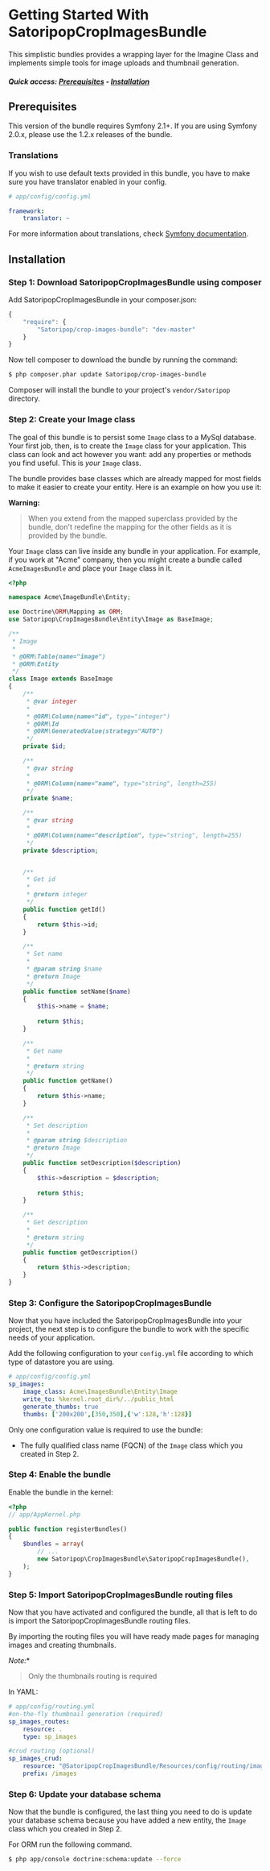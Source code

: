 Getting Started With SatoripopCropImagesBundle
===================================

This simplistic bundles provides a wrapping layer for the Imagine Class and implements simple tools for image uploads and thumbnail generation.

##### Quick access: [Prerequisites](https://github.com/Satoripop/SatoripopCropImagesBundle#prerequisites) - [Installation](https://github.com/Satoripop/SatoripopCropImagesBundle#installation)

## Prerequisites

This version of the bundle requires Symfony 2.1+. If you are using Symfony
2.0.x, please use the 1.2.x releases of the bundle.

### Translations

If you wish to use default texts provided in this bundle, you have to make
sure you have translator enabled in your config.

``` yaml
# app/config/config.yml

framework:
    translator: ~
```

For more information about translations, check [Symfony documentation](http://symfony.com/doc/current/book/translation.html).

## Installation

### Step 1: Download SatoripopCropImagesBundle using composer

Add SatoripopCropImagesBundle in your composer.json:

```js
{
    "require": {
        "Satoripop/crop-images-bundle": "dev-master"
    }
}
```

Now tell composer to download the bundle by running the command:

``` bash
$ php composer.phar update Satoripop/crop-images-bundle
```

Composer will install the bundle to your project's `vendor/Satoripop` directory.

### Step 2: Create your Image class

The goal of this bundle is to persist some `Image` class to a MySql database.
Your first job, then, is to create the `Image` class
for your application. This class can look and act however you want: add any
properties or methods you find useful. This is *your* `Image` class.

The bundle provides base classes which are already mapped for most fields
to make it easier to create your entity. Here is an example on how you use it:

**Warning:**

> When you extend from the mapped superclass provided by the bundle, don't
> redefine the mapping for the other fields as it is provided by the bundle.

Your `Image` class can live inside any bundle in your application. For example,
if you work at "Acme" company, then you might create a bundle called `AcmeImagesBundle`
and place your `Image` class in it.

``` php
<?php

namespace Acme\ImageBundle\Entity;

use Doctrine\ORM\Mapping as ORM;
use Satoripop\CropImagesBundle\Entity\Image as BaseImage;

/**
 * Image
 *
 * @ORM\Table(name="image")
 * @ORM\Entity
 */
class Image extends BaseImage
{
    /**
     * @var integer
     *
     * @ORM\Column(name="id", type="integer")
     * @ORM\Id
     * @ORM\GeneratedValue(strategy="AUTO")
     */
    private $id;

    /**
     * @var string
     *
     * @ORM\Column(name="name", type="string", length=255)
     */
    private $name;

    /**
     * @var string
     *
     * @ORM\Column(name="description", type="string", length=255)
     */
    private $description;


    /**
     * Get id
     *
     * @return integer 
     */
    public function getId()
    {
        return $this->id;
    }

    /**
     * Set name
     *
     * @param string $name
     * @return Image
     */
    public function setName($name)
    {
        $this->name = $name;
    
        return $this;
    }

    /**
     * Get name
     *
     * @return string 
     */
    public function getName()
    {
        return $this->name;
    }

    /**
     * Set description
     *
     * @param string $description
     * @return Image
     */
    public function setDescription($description)
    {
        $this->description = $description;
    
        return $this;
    }

    /**
     * Get description
     *
     * @return string 
     */
    public function getDescription()
    {
        return $this->description;
    }
}
```

### Step 3: Configure the SatoripopCropImagesBundle

Now that you have included  the SatoripopCropImagesBundle into your project, the next step is to configure the bundle to work with
the specific needs of your application.

Add the following configuration to your `config.yml` file according to which type
of datastore you are using.

``` yaml
# app/config/config.yml
sp_images:
    image_class: Acme\ImagesBundle\Entity\Image
    write_to: %kernel.root_dir%/../public_html
    generate_thumbs: true
    thumbs: ['200x200',[350,350],{'w':128,'h':128}]
```

Only one configuration value is required to use the bundle:

* The fully qualified class name (FQCN) of the `Image` class which you created in Step 2.

### Step 4: Enable the bundle

Enable the bundle in the kernel:

``` php
<?php
// app/AppKernel.php

public function registerBundles()
{
    $bundles = array(
        // ...
        new Satoripop\CropImagesBundle\SatoripopCropImagesBundle(),
    );
}
```

### Step 5: Import SatoripopCropImagesBundle routing files

Now that you have activated and configured the bundle, all that is left to do is
import the SatoripopCropImagesBundle routing files.

By importing the routing files you will have ready made pages for managing images and creating thumbnails.

*Note:**

> Only the thumbnails routing is required

In YAML:

``` yaml
# app/config/routing.yml
#on-the-fly thumbnail generation (required)
sp_images_routes:
    resource: .
    type: sp_images

#crud routing (optional)
sp_images_crud:
    resource: "@SatoripopCropImagesBundle/Resources/config/routing/image.xml"
    prefix: /images

```

### Step 6: Update your database schema

Now that the bundle is configured, the last thing you need to do is update your
database schema because you have added a new entity, the `Image` class which you
created in Step 2.

For ORM run the following command.

``` bash
$ php app/console doctrine:schema:update --force
```
